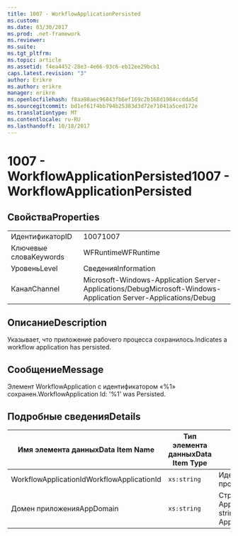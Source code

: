 ```yaml
---
title: 1007 - WorkflowApplicationPersisted
ms.custom: 
ms.date: 03/30/2017
ms.prod: .net-framework
ms.reviewer: 
ms.suite: 
ms.tgt_pltfrm: 
ms.topic: article
ms.assetid: f4ea4452-28e3-4e66-93c6-eb12ee29bcb1
caps.latest.revision: "3"
author: Erikre
ms.author: erikre
manager: erikre
ms.openlocfilehash: f8aa98aec96843fb6ef169c2b168d1984ccdda5d
ms.sourcegitcommit: bd1ef61f4bb794b25383d3d72e71041a5ced172e
ms.translationtype: MT
ms.contentlocale: ru-RU
ms.lasthandoff: 10/18/2017
---
```

# <a name="1007---workflowapplicationpersisted"></a><span data-ttu-id="45551-102">1007 - WorkflowApplicationPersisted</span><span class="sxs-lookup"><span data-stu-id="45551-102">1007 - WorkflowApplicationPersisted</span></span>
## <a name="properties"></a><span data-ttu-id="45551-103">Свойства</span><span class="sxs-lookup"><span data-stu-id="45551-103">Properties</span></span>  
  
|||  
|-|-|  
|<span data-ttu-id="45551-104">Идентификатор</span><span class="sxs-lookup"><span data-stu-id="45551-104">ID</span></span>|<span data-ttu-id="45551-105">1007</span><span class="sxs-lookup"><span data-stu-id="45551-105">1007</span></span>|  
|<span data-ttu-id="45551-106">Ключевые слова</span><span class="sxs-lookup"><span data-stu-id="45551-106">Keywords</span></span>|<span data-ttu-id="45551-107">WFRuntime</span><span class="sxs-lookup"><span data-stu-id="45551-107">WFRuntime</span></span>|  
|<span data-ttu-id="45551-108">Уровень</span><span class="sxs-lookup"><span data-stu-id="45551-108">Level</span></span>|<span data-ttu-id="45551-109">Сведения</span><span class="sxs-lookup"><span data-stu-id="45551-109">Information</span></span>|  
|<span data-ttu-id="45551-110">Канал</span><span class="sxs-lookup"><span data-stu-id="45551-110">Channel</span></span>|<span data-ttu-id="45551-111">Microsoft-Windows-Application Server-Applications/Debug</span><span class="sxs-lookup"><span data-stu-id="45551-111">Microsoft-Windows-Application Server-Applications/Debug</span></span>|  
  
## <a name="description"></a><span data-ttu-id="45551-112">Описание</span><span class="sxs-lookup"><span data-stu-id="45551-112">Description</span></span>  
 <span data-ttu-id="45551-113">Указывает, что приложение рабочего процесса сохранилось.</span><span class="sxs-lookup"><span data-stu-id="45551-113">Indicates a workflow application has persisted.</span></span>  
  
## <a name="message"></a><span data-ttu-id="45551-114">Сообщение</span><span class="sxs-lookup"><span data-stu-id="45551-114">Message</span></span>  
 <span data-ttu-id="45551-115">Элемент WorkflowApplication с идентификатором «%1» сохранен.</span><span class="sxs-lookup"><span data-stu-id="45551-115">WorkflowApplication Id: '%1' was Persisted.</span></span>  
  
## <a name="details"></a><span data-ttu-id="45551-116">Подробные сведения</span><span class="sxs-lookup"><span data-stu-id="45551-116">Details</span></span>  
  
|<span data-ttu-id="45551-117">Имя элемента данных</span><span class="sxs-lookup"><span data-stu-id="45551-117">Data Item Name</span></span>|<span data-ttu-id="45551-118">Тип элемента данных</span><span class="sxs-lookup"><span data-stu-id="45551-118">Data Item Type</span></span>|<span data-ttu-id="45551-119">Описание</span><span class="sxs-lookup"><span data-stu-id="45551-119">Description</span></span>|  
|--------------------|--------------------|-----------------|  
|<span data-ttu-id="45551-120">WorkflowApplicationId</span><span class="sxs-lookup"><span data-stu-id="45551-120">WorkflowApplicationId</span></span>|`xs:string`|<span data-ttu-id="45551-121">Идентификатор приложения рабочего процесса</span><span class="sxs-lookup"><span data-stu-id="45551-121">The workflow application id</span></span>|  
|<span data-ttu-id="45551-122">Домен приложения</span><span class="sxs-lookup"><span data-stu-id="45551-122">AppDomain</span></span>|`xs:string`|<span data-ttu-id="45551-123">Строка, возвращаемая AppDomain.CurrentDomain.FriendlyName.</span><span class="sxs-lookup"><span data-stu-id="45551-123">The string returned by AppDomain.CurrentDomain.FriendlyName.</span></span>|

